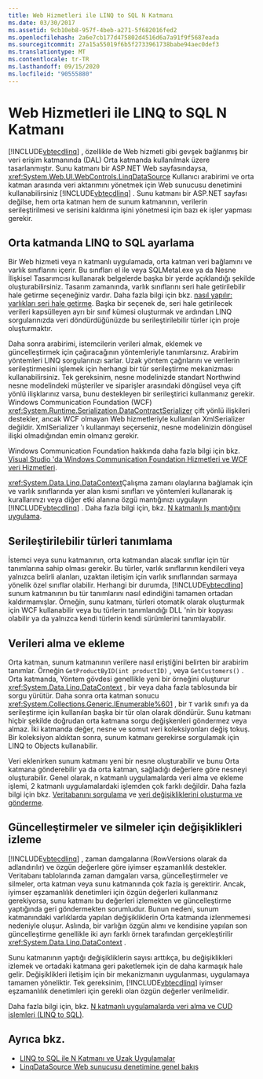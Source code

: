 ```yaml
---
title: Web Hizmetleri ile LINQ to SQL N Katmanı
ms.date: 03/30/2017
ms.assetid: 9cb10eb8-957f-4beb-a271-5f682016fed2
ms.openlocfilehash: 2a6e7cb177d475802d4516d6a7a91f9f5687eada
ms.sourcegitcommit: 27a15a55019f6b5f2733961738babe94aec0def3
ms.translationtype: MT
ms.contentlocale: tr-TR
ms.lasthandoff: 09/15/2020
ms.locfileid: "90555880"
---
```

# <a name="linq-to-sql-n-tier-with-web-services"></a>Web Hizmetleri ile LINQ to SQL N Katmanı
[!INCLUDE[vbtecdlinq](../../../../../../includes/vbtecdlinq-md.md)] , özellikle de Web hizmeti gibi gevşek bağlanmış bir veri erişim katmanında (DAL) Orta katmanda kullanılmak üzere tasarlanmıştır. Sunu katmanı bir ASP.NET Web sayfasındaysa, <xref:System.Web.UI.WebControls.LinqDataSource> Kullanıcı arabirimi ve orta katman arasında veri aktarımını yönetmek için Web sunucusu denetimini kullanabilirsiniz [!INCLUDE[vbtecdlinq](../../../../../../includes/vbtecdlinq-md.md)] . Sunu katmanı bir ASP.NET sayfası değilse, hem orta katman hem de sunum katmanının, verilerin serileştirilmesi ve serisini kaldırma işini yönetmesi için bazı ek işler yapması gerekir.  
  
## <a name="setting-up-linq-to-sql-on-the-middle-tier"></a>Orta katmanda LINQ to SQL ayarlama  
 Bir Web hizmeti veya n katmanlı uygulamada, orta katman veri bağlamını ve varlık sınıflarını içerir. Bu sınıfları el ile veya SQLMetal.exe ya da Nesne İlişkisel Tasarımcısı kullanarak belgelerde başka bir yerde açıklandığı şekilde oluşturabilirsiniz. Tasarım zamanında, varlık sınıflarını seri hale getirilebilir hale getirme seçeneğiniz vardır. Daha fazla bilgi için bkz. [nasıl yapılır: varlıkları seri hale getirme](how-to-make-entities-serializable.md). Başka bir seçenek de, seri hale getirilecek verileri kapsülleyen ayrı bir sınıf kümesi oluşturmak ve ardından LINQ sorgularınızda veri döndürdüğünüzde bu serileştirilebilir türler için proje oluşturmaktır.  
  
 Daha sonra arabirimi, istemcilerin verileri almak, eklemek ve güncelleştirmek için çağıracağının yöntemleriyle tanımlarsınız. Arabirim yöntemleri LINQ sorgularınızı sarlar. Uzak yöntem çağrılarını ve verilerin serileştirmesini işlemek için herhangi bir tür serileştirme mekanizması kullanabilirsiniz. Tek gereksinim, nesne modelinizde standart Northwind nesne modelindeki müşteriler ve siparişler arasındaki döngüsel veya çift yönlü ilişklarınız varsa, bunu destekleyen bir serileştirici kullanmanız gerekir. Windows Communication Foundation (WCF) <xref:System.Runtime.Serialization.DataContractSerializer> çift yönlü ilişkileri destekler, ancak WCF olmayan Web hizmetleriyle kullanılan XmlSerializer değildir. XmlSerializer 'ı kullanmayı seçerseniz, nesne modelinizin döngüsel ilişki olmadığından emin olmanız gerekir.  
  
 Windows Communication Foundation hakkında daha fazla bilgi için bkz. [Visual Studio 'da Windows Communication Foundation Hizmetleri ve WCF veri Hizmetleri](/visualstudio/data-tools/windows-communication-foundation-services-and-wcf-data-services-in-visual-studio).  
  
 <xref:System.Data.Linq.DataContext>Çalışma zamanı olaylarına bağlamak için ve varlık sınıflarında yer alan kısmi sınıfları ve yöntemleri kullanarak iş kurallarınızı veya diğer etki alanına özgü mantığınızı uygulayın [!INCLUDE[vbtecdlinq](../../../../../../includes/vbtecdlinq-md.md)] . Daha fazla bilgi için, bkz. [N katmanlı Iş mantığını uygulama](implementing-business-logic-linq-to-sql.md).  
  
## <a name="defining-the-serializable-types"></a>Serileştirilebilir türleri tanımlama  
 İstemci veya sunu katmanının, orta katmandan alacak sınıflar için tür tanımlarına sahip olması gerekir. Bu türler, varlık sınıflarının kendileri veya yalnızca belirli alanları, uzaktan iletişim için varlık sınıflarından sarmaya yönelik özel sınıflar olabilir. Herhangi bir durumda, [!INCLUDE[vbtecdlinq](../../../../../../includes/vbtecdlinq-md.md)] sunum katmanının bu tür tanımlarını nasıl edindiğini tamamen ortadan kaldırmamışlar. Örneğin, sunu katmanı, türleri otomatik olarak oluşturmak için WCF kullanabilir veya bu türlerin tanımlandığı DLL 'nin bir kopyası olabilir ya da yalnızca kendi türlerin kendi sürümlerini tanımlayabilir.  
  
## <a name="retrieving-and-inserting-data"></a>Verileri alma ve ekleme  
 Orta katman, sunum katmanının verilere nasıl eriştiğini belirten bir arabirim tanımlar. Örneğin `GetProductByID(int productID)` , veya `GetCustomers()` . Orta katmanda, Yöntem gövdesi genellikle yeni bir örneğini oluşturur <xref:System.Data.Linq.DataContext> , bir veya daha fazla tablosunda bir sorgu yürütür. Daha sonra orta katman sonucu <xref:System.Collections.Generic.IEnumerable%601> , bir `T` varlık sınıfı ya da serileştirme için kullanılan başka bir tür olan olarak döndürür. Sunu katmanı hiçbir şekilde doğrudan orta katmana sorgu değişkenleri göndermez veya almaz. İki katmanda değer, nesne ve somut veri koleksiyonları değiş tokuş. Bir koleksiyon aldıktan sonra, sunum katmanı gerekirse sorgulamak için LINQ to Objects kullanabilir.  
  
 Veri eklenirken sunum katmanı yeni bir nesne oluşturabilir ve bunu Orta katmana gönderebilir ya da orta katman, sağladığı değerlere göre nesneyi oluşturabilir. Genel olarak, n katmanlı uygulamalarda veri alma ve ekleme işlemi, 2 katmanlı uygulamalardaki işlemden çok farklı değildir. Daha fazla bilgi için bkz. [Veritabanını sorgulama](querying-the-database.md) ve [veri değişikliklerini oluşturma ve gönderme](making-and-submitting-data-changes.md).  
  
## <a name="tracking-changes-for-updates-and-deletes"></a>Güncelleştirmeler ve silmeler için değişiklikleri izleme  
 [!INCLUDE[vbtecdlinq](../../../../../../includes/vbtecdlinq-md.md)] , zaman damgalarına (RowVersions olarak da adlandırılır) ve özgün değerlere göre iyimser eşzamanlılık destekler. Veritabanı tablolarında zaman damgaları varsa, güncelleştirmeler ve silmeler, orta katman veya sunu katmanında çok fazla iş gerektirir. Ancak, iyimser eşzamanlılık denetimleri için özgün değerleri kullanmanız gerekiyorsa, sunu katmanı bu değerleri izlemekten ve güncelleştirme yaptığında geri göndermekten sorumludur. Bunun nedeni, sunum katmanındaki varlıklarda yapılan değişikliklerin Orta katmanda izlenmemesi nedeniyle oluşur. Aslında, bir varlığın özgün alımı ve kendisine yapılan son güncelleştirme genellikle iki ayrı farklı örnek tarafından gerçekleştirilir <xref:System.Data.Linq.DataContext> .  
  
 Sunu katmanının yaptığı değişikliklerin sayısı arttıkça, bu değişiklikleri izlemek ve ortadaki katmana geri paketlemek için de daha karmaşık hale gelir. Değişiklikleri iletişim için bir mekanizmanın uygulanması, uygulamaya tamamen yöneliktir. Tek gereksinim, [!INCLUDE[vbtecdlinq](../../../../../../includes/vbtecdlinq-md.md)] iyimser eşzamanlılık denetimleri için gerekli olan özgün değerler verilmelidir.  
  
 Daha fazla bilgi için, bkz. [N katmanlı uygulamalarda veri alma ve CUD işlemleri (LINQ to SQL)](data-retrieval-and-cud-operations-in-n-tier-applications.md).  
  
## <a name="see-also"></a>Ayrıca bkz.

- [LINQ to SQL ile N Katmanı ve Uzak Uygulamalar](n-tier-and-remote-applications-with-linq-to-sql.md)
- [LinqDataSource Web sunucusu denetimine genel bakış](/previous-versions/aspnet/bb547113(v=vs.100))
